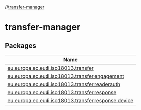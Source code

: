 //[transfer-manager](index.md)

# transfer-manager

## Packages

| Name                                                                                                                                 |
|--------------------------------------------------------------------------------------------------------------------------------------|
| [eu.europa.ec.eudi.iso18013.transfer](transfer-manager/eu.europa.ec.eudi.iso18013.transfer/index.md)                                 |
| [eu.europa.ec.eudi.iso18013.transfer.engagement](transfer-manager/eu.europa.ec.eudi.iso18013.transfer.engagement/index.md)           |
| [eu.europa.ec.eudi.iso18013.transfer.readerauth](transfer-manager/eu.europa.ec.eudi.iso18013.transfer.readerauth/index.md)           |
| [eu.europa.ec.eudi.iso18013.transfer.response](transfer-manager/eu.europa.ec.eudi.iso18013.transfer.response/index.md)               |
| [eu.europa.ec.eudi.iso18013.transfer.response.device](transfer-manager/eu.europa.ec.eudi.iso18013.transfer.response.device/index.md) |
